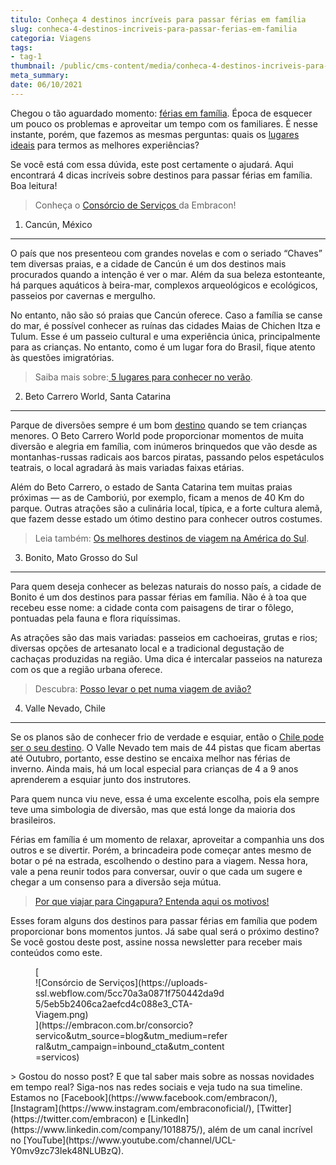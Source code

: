 ```yaml
---
titulo: Conheça 4 destinos incríveis para passar férias em família
slug: conheca-4-destinos-incriveis-para-passar-ferias-em-familia
categoria: Viagens
tags:
- tag-1
thumbnail: /public/cms-content/media/conheca-4-destinos-incriveis-para-passar-ferias-em-familia.jpeg
meta_summary: 
date: 06/10/2021
---
```

Chegou o tão aguardado momento: [férias em família](https://www.embracon.com.br/blog/viagem-em-familia-4-dicas-para-agradar-a-todos). Época de esquecer um pouco os problemas e aproveitar um tempo com os familiares. É nesse instante, porém, que fazemos as mesmas perguntas: quais os [lugares ideais](https://www.embracon.com.br/blog/top-5-destinos-de-ferias-escolha-sua-proxima-viagem-pelo-brasil) para termos as melhores experiências?

Se você está com essa dúvida, este post certamente o ajudará. Aqui encontrará 4 dicas incríveis sobre destinos para passar férias em família. Boa leitura!

> Conheça o [Consórcio de Serviços ](https://www.embracon.com.br/consorcio-servicos)da Embracon!

1. Cancún, México
-----------------

O país que nos presenteou com grandes novelas e com o seriado “Chaves” tem diversas praias, e a cidade de Cancún é um dos destinos mais procurados quando a intenção é ver o mar. Além da sua beleza estonteante, há parques aquáticos à beira-mar, complexos arqueológicos e ecológicos, passeios por cavernas e mergulho.

No entanto, não são só praias que Cancún oferece. Caso a família se canse do mar, é possível conhecer as ruínas das cidades Maias de Chichen Itza e Tulum. Esse é um passeio cultural e uma experiência única, principalmente para as crianças. No entanto, como é um lugar fora do Brasil, fique atento às questões imigratórias.

> Saiba mais sobre:[ 5 lugares para conhecer no verão](https://www.embracon.com.br/blog/5-lugares-para-conhecer-no-verao).

2. Beto Carrero World, Santa Catarina
-------------------------------------

Parque de diversões sempre é um bom [destino](https://www.embracon.com.br/blog/como-escolher-um-destino-de-ferias-com-a-familia-confira-aqui) quando se tem crianças menores. O Beto Carrero World pode proporcionar momentos de muita diversão e alegria em família, com inúmeros brinquedos que vão desde as montanhas-russas radicais aos barcos piratas, passando pelos espetáculos teatrais, o local agradará às mais variadas faixas etárias.

Além do Beto Carrero, o estado de Santa Catarina tem muitas praias próximas — as de Camboriú, por exemplo, ficam a menos de 40 Km do parque. Outras atrações são a culinária local, típica, e a forte cultura alemã, que fazem desse estado um ótimo destino para conhecer outros costumes.

> Leia também: [Os melhores destinos de viagem na América do Sul](https://www.embracon.com.br/blog/os-melhores-destinos-de-viagem-na-america-do-sul).

3. Bonito, Mato Grosso do Sul
-----------------------------

Para quem deseja conhecer as belezas naturais do nosso país, a cidade de Bonito é um dos destinos para passar férias em família. Não é à toa que recebeu esse nome: a cidade conta com paisagens de tirar o fôlego, pontuadas pela fauna e flora riquíssimas.

As atrações são das mais variadas: passeios em cachoeiras, grutas e rios; diversas opções de artesanato local e a tradicional degustação de cachaças produzidas na região. Uma dica é intercalar passeios na natureza com os que a região urbana oferece.

> Descubra: [Posso levar o pet numa viagem de avião?](https://www.embracon.com.br/blog/posso-levar-o-pet-numa-viagem-de-aviao)

4. Valle Nevado, Chile
----------------------

Se os planos são de conhecer frio de verdade e esquiar, então o [Chile pode ser o seu destino](https://www.embracon.com.br/blog/4-razoes-para-conhecer-o-chile-nas-suas-ferias). O Valle Nevado tem mais de 44 pistas que ficam abertas até Outubro, portanto, esse destino se encaixa melhor nas férias de inverno. Ainda mais, há um local especial para crianças de 4 a 9 anos aprenderem a esquiar junto dos instrutores.

Para quem nunca viu neve, essa é uma excelente escolha, pois ela sempre teve uma simbologia de diversão, mas que está longe da maioria dos brasileiros.

Férias em família é um momento de relaxar, aproveitar a companhia uns dos outros e se divertir. Porém, a brincadeira pode começar antes mesmo de botar o pé na estrada, escolhendo o destino para a viagem. Nessa hora, vale a pena reunir todos para conversar, ouvir o que cada um sugere e chegar a um consenso para a diversão seja mútua.

> [Por que viajar para Cingapura? Entenda aqui os motivos!](https://www.embracon.com.br/blog/por-que-viajar-para-cingapura-entenda-aqui-os-motivos)‍

Esses foram alguns dos destinos para passar férias em família que podem proporcionar bons momentos juntos. Já sabe qual será o próximo destino? Se você gostou deste post, assine nossa newsletter para receber mais conteúdos como este.

<figure class="w-richtext-figure-type-image w-richtext-align-center" style="max-width:310px">[<div>![Consórcio de Serviços](https://uploads-ssl.webflow.com/5cc70a3a0871f750442da9d5/5eb5b2406ca2aefcd4c088e3_CTA-Viagem.png)</div>](https://embracon.com.br/consorcio?servico&utm_source=blog&utm_medium=referral&utm_campaign=inbound_cta&utm_content=servicos)</figure>> Gostou do nosso post? E que tal saber mais sobre as nossas novidades em tempo real? Siga-nos nas redes sociais e veja tudo na sua timeline. Estamos no [Facebook](https://www.facebook.com/embracon/), [Instagram](https://www.instagram.com/embraconoficial/), [Twitter](https://twitter.com/embracon) e [LinkedIn](https://www.linkedin.com/company/1018875/), além de um canal incrível no [YouTube](https://www.youtube.com/channel/UCL-Y0mv9zc73Iek48NLUBzQ).
